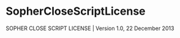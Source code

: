 SopherCloseScriptLicense
========================

SOPHER CLOSE SCRIPT LICENSE | Version 1.0, 22 December 2013

